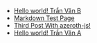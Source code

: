 - [Hello world! Trần Văn B](#test-post-2.md)
- [Markdown Test Page](#lorem-ipsum.md)
- [Third Post With azeroth-js!](#third-post.md)
- [Hello world! Trần Văn A](#test-post-1.md)
